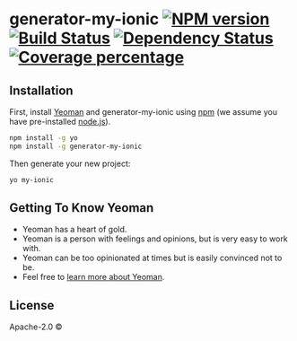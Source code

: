 # generator-my-ionic [![NPM version][npm-image]][npm-url] [![Build Status][travis-image]][travis-url] [![Dependency Status][daviddm-image]][daviddm-url] [![Coverage percentage][coveralls-image]][coveralls-url]
> 

## Installation

First, install [Yeoman](http://yeoman.io) and generator-my-ionic using [npm](https://www.npmjs.com/) (we assume you have pre-installed [node.js](https://nodejs.org/)).

```bash
npm install -g yo
npm install -g generator-my-ionic
```

Then generate your new project:

```bash
yo my-ionic
```

## Getting To Know Yeoman

 * Yeoman has a heart of gold.
 * Yeoman is a person with feelings and opinions, but is very easy to work with.
 * Yeoman can be too opinionated at times but is easily convinced not to be.
 * Feel free to [learn more about Yeoman](http://yeoman.io/).

## License

Apache-2.0 © []()


[npm-image]: https://badge.fury.io/js/generator-my-ionic.svg
[npm-url]: https://npmjs.org/package/generator-my-ionic
[travis-image]: https://travis-ci.org//generator-my-ionic.svg?branch=master
[travis-url]: https://travis-ci.org//generator-my-ionic
[daviddm-image]: https://david-dm.org//generator-my-ionic.svg?theme=shields.io
[daviddm-url]: https://david-dm.org//generator-my-ionic
[coveralls-image]: https://coveralls.io/repos//generator-my-ionic/badge.svg
[coveralls-url]: https://coveralls.io/r//generator-my-ionic
